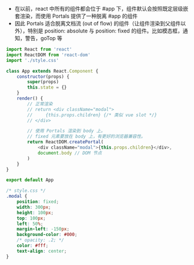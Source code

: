 - 在以前，react 中所有的组件都会位于 #app 下，组件默认会按照既定层级嵌套渲染，而使用 Portals 提供了一种脱离 #app 的组件
- 因此 Portals 适合脱离文档流 (out of flow) 的组件（让组件渲染到父组件以外），特别是 position: absolute 与 position: fixed 的组件。比如模态框，通知，警告，goTop 等

```js
import React from 'react'
import ReactDOM from 'react-dom'
import './style.css'

class App extends React.Component {
    constructor(props) {
        super(props)
        this.state = {}
    }
    render() {
        // 正常渲染
        // return <div className="modal">
        //     {this.props.children} {/* 类似 vue slot */}
        // </div>

        // 使用 Portals 渲染到 body 上。
        // fixed 元素要放在 body 上，有更好的浏览器兼容性。
        return ReactDOM.createPortal(
            <div className="modal">{this.props.children}</div>,
            document.body // DOM 节点
        )
    }
}

export default App
```

```css
/* style.css */
.modal {
    position: fixed;
    width: 300px;
    height: 100px;
    top: 100px;
    left: 50%;
    margin-left: -150px;
    background-color: #000;
    /* opacity: .2; */
    color: #fff;
    text-align: center;
}
```